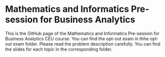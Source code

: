 # Mathematics and Informatics Pre-session for Business Analytics

This is the GitHub page of the Mathematics and Informatics Pre-session for Business Analytics CEU course. You can find the opt-out exam in thhe opt-out exam folder. Please read the problem description carefully. You can find the slides for each topic in the corresponding folder.






